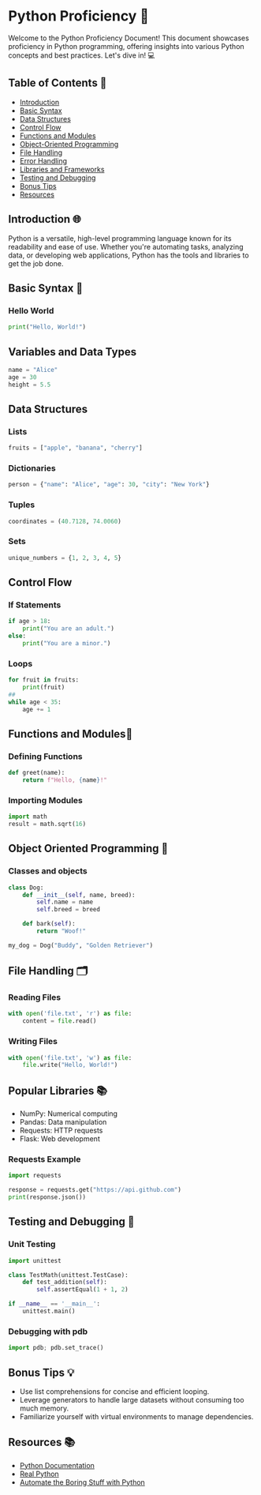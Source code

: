 # Python Proficiency 🐍

Welcome to the Python Proficiency Document! This document showcases proficiency in Python programming, offering insights into various Python concepts and best practices. Let's dive in! 💻

## Table of Contents 📑

- [Introduction](#introduction)
- [Basic Syntax](#basic-syntax)
- [Data Structures](#data-structures)
- [Control Flow](#control-flow)
- [Functions and Modules](#functions-and-modules)
- [Object-Oriented Programming](#object-oriented-programming)
- [File Handling](#file-handling)
- [Error Handling](#error-handling)
- [Libraries and Frameworks](#libraries-and-frameworks)
- [Testing and Debugging](#testing-and-debugging)
- [Bonus Tips](#bonus-tips)
- [Resources](#resources)

## Introduction 🌐

Python is a versatile, high-level programming language known for its readability and ease of use. Whether you're automating tasks, analyzing data, or developing web applications, Python has the tools and libraries to get the job done.

## Basic Syntax 📝

### Hello World
```python
print("Hello, World!")
```

## Variables and Data Types
```python
name = "Alice"
age = 30
height = 5.5
```
## Data Structures
### Lists
```python
fruits = ["apple", "banana", "cherry"]
```
### Dictionaries
```python
person = {"name": "Alice", "age": 30, "city": "New York"}
```
### Tuples
```python
coordinates = (40.7128, 74.0060)
```
### Sets
```python
unique_numbers = {1, 2, 3, 4, 5}
```
## Control Flow
### If Statements
```python
if age > 18:
    print("You are an adult.")
else:
    print("You are a minor.")
```
### Loops
```python
for fruit in fruits:
    print(fruit)
##
while age < 35:
    age += 1
```
## Functions and Modules🔧
### Defining Functions
```python
def greet(name):
    return f"Hello, {name}!"
```
### Importing Modules
```python
import math
result = math.sqrt(16)
```
## Object Oriented Programming 🧱
### Classes and objects
```python
class Dog:
    def __init__(self, name, breed):
        self.name = name
        self.breed = breed

    def bark(self):
        return "Woof!"

my_dog = Dog("Buddy", "Golden Retriever")
```

## File Handling 🗂️
### Reading Files
```python
with open('file.txt', 'r') as file:
    content = file.read()
```
### Writing Files
```python
with open('file.txt', 'w') as file:
    file.write("Hello, World!")
```
## Popular Libraries 📚
- NumPy: Numerical computing
- Pandas: Data manipulation
- Requests: HTTP requests
- Flask: Web development

### Requests Example
```python
import requests

response = requests.get("https://api.github.com")
print(response.json())
```

## Testing and Debugging 🧪
### Unit Testing
```python
import unittest

class TestMath(unittest.TestCase):
    def test_addition(self):
        self.assertEqual(1 + 1, 2)

if __name__ == '__main__':
    unittest.main()
```

### Debugging with pdb
```python
import pdb; pdb.set_trace()
```
## Bonus Tips  💡
- Use list comprehensions for concise and efficient looping.
- Leverage generators to handle large datasets without consuming too much memory.
- Familiarize yourself with virtual environments to manage dependencies.

## Resources 📚
- [Python Documentation](https://docs.python.org/3/)
- [Real Python](https://realpython.com/)
- [Automate the Boring Stuff with Python](https://automatetheboringstuff.com/)
